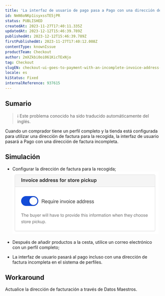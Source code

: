 ```yaml
---
title: 'La interfaz de usuario de pago pasa a Pago con una dirección de factura incompleta para compradores con perfil completo.'
id: NmN6oNKp1isyxssTE5jPR
status: PUBLISHED
createdAt: 2023-11-27T17:40:11.335Z
updatedAt: 2023-12-12T15:46:39.789Z
publishedAt: 2023-12-12T15:46:39.789Z
firstPublishedAt: 2023-11-27T17:40:12.008Z
contentType: knownIssue
productTeam: Checkout
author: 2mXZkbi0oi061KicTExNjo
tag: Checkout
slugEN: checkout-ui-goes-to-payment-with-an-incomplete-invoice-address-for-shoppers-with-complete-profile
locale: es
kiStatus: Fixed
internalReference: 937615
---
```


## Sumario

>ℹ️ Este problema conocido ha sido traducido automáticamente del inglés.


Cuando un comprador tiene un perfil completo y la tienda está configurada para utilizar una dirección de factura para la recogida, la interfaz de usuario pasará a Pago con una dirección de factura incompleta.


##

## Simulación



- Configurar la dirección de factura para la recogida;
 ![](https://raw.githubusercontent.com/vtexdocs/help-center-content/refs/heads/main/docs/es/known-issues/Checkout/la-interfaz-de-usuario-de-pago-pasa-a-pago-con-una-direccion-de-factura-incompleta-para-compradores-con-perfil-completo_1.png)

- Después de añadir productos a la cesta, utilice un correo electrónico con un perfil completo;
- La interfaz de usuario pasará al pago incluso con una dirección de factura incompleta en el sistema de perfiles.



## Workaround


Actualice la dirección de facturación a través de Datos Maestros.




